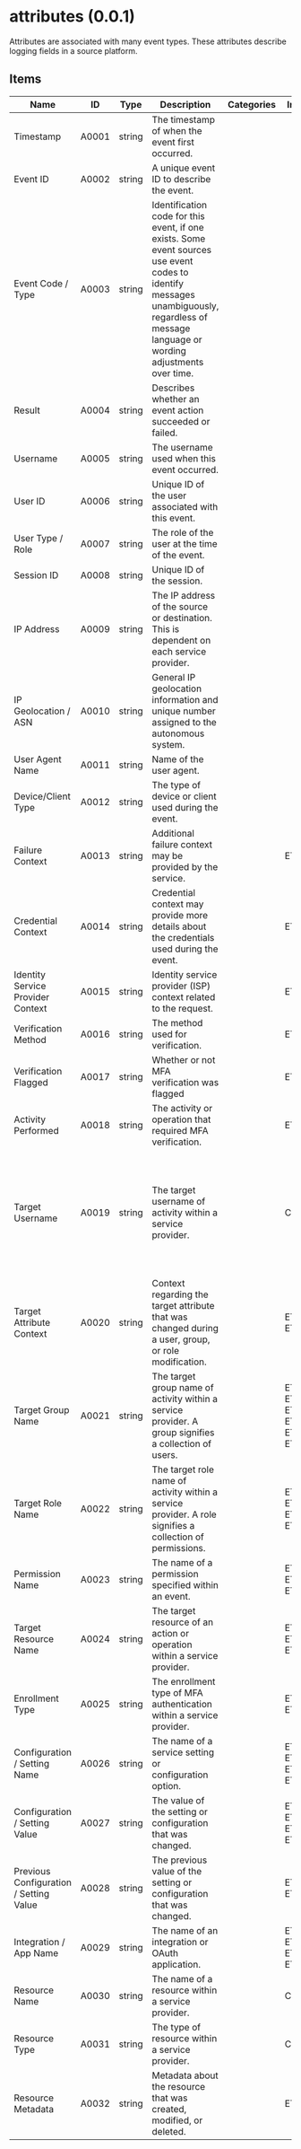 # attributes (0.0.1)

Attributes are associated with many event types. These attributes describe logging fields in a source platform.

## Items

| Name | ID | Type | Description | Categories | Include | Exclude | Examples |
| ---- | -- | ---- | ----------- | ---------- | -------- | -------- | -------- |
| Timestamp | A0001 | string | The timestamp of when the event first occurred. |  |  |  | 2022-11-17T06:34:18.429Z |
| Event ID | A0002 | string | A unique event ID to describe the event. |  |  |  | 312b0a2d-a7a3-4529-bd61-bf3c2e2ba11d |
| Event Code / Type | A0003 | string | Identification code for this event, if one exists. Some event sources use event codes to identify messages unambiguously, regardless of message language or wording adjustments over time. |  |  |  | 8080 |
| Result | A0004 | string | Describes whether an event action succeeded or failed. |  |  |  | Success, Failure |
| Username | A0005 | string | The username used when this event occurred. |  |  |  | first.lastname, first.lastname@company.com |
| User ID | A0006 | string | Unique ID of the user associated with this event. |  |  |  | ABCDEFG123456 |
| User Type / Role | A0007 | string | The role of the user at the time of the event. |  |  |  | administrator, guest |
| Session ID | A0008 | string | Unique ID of the session. |  |  |  | abc123def456 |
| IP Address | A0009 | string | The IP address of the source or destination. This is dependent on each service provider. |  |  |  | 192.0.0.1 |
| IP Geolocation / ASN | A0010 | string | General IP geolocation information and unique number assigned to the autonomous system. |  |  |  | {'lon': -73.614830, 'lat': 45.505918}, 15169 |
| User Agent Name | A0011 | string | Name of the user agent. |  |  |  | Mozilla/5.0 (Macintosh; Intel Mac OS X) |
| Device/Client Type | A0012 | string | The type of device or client used during the event. |  |  |  | Mobile |
| Failure Context | A0013 | string | Additional failure context may be provided by the service. |  | ET0001 |  | Invalid username or password |
| Credential Context | A0014 | string | Credential context may provide more details about the credentials used during the event. |  | ET0001 |  | Password |
| Identity Service Provider Context | A0015 | string | Identity service provider (ISP) context related to the request. |  | ET0001 |  | Okta Single Sign-On |
| Verification Method | A0016 | string | The method used for verification. |  | ET0003 |  | MFA Push |
| Verification Flagged | A0017 | string | Whether or not MFA verification was flagged |  | ET0003 |  | The user denied the verification request and flagged the notification as fraudulent. |
| Activity Performed | A0018 | string | The activity or operation that required MFA verification. |  | ET0003 |  | Authentication, Resource Access, Configuration Change |
| Target Username | A0019 | string | The target username of activity within a service provider. |  | C0002 | ET0008, ET0009, ET0010, ET0011, ET0014, ET0015, ET0016, ET0017, ET0018, ET0019, ET0020 | first.lastname, first.lastname@company.com |
| Target Attribute Context | A0020 | string | Context regarding the target attribute that was changed during a user, group, or role modification. |  | ET0006, ET0010 |  | The user's email address was changed |
| Target Group Name | A0021 | string | The target group name of activity within a service provider. A group signifies a collection of users. |  | ET0008, ET0009, ET0010, ET0011, ET0012, ET0013 |  | Administrators |
| Target Role Name | A0022 | string | The target role name of activity within a service provider. A role signifies a collection of permissions. |  | ET0014, ET0015, ET0016, ET0017 |  | Administrators |
| Permission Name | A0023 | string | The name of a permission specified within an event. |  | ET0018, ET0019, ET0020 |  | Read, Write |
| Target Resource Name | A0024 | string | The target resource of an action or operation within a service provider. |  | ET0018, ET0019, ET0020 |  | Report Name, API Name |
| Enrollment Type | A0025 | string | The enrollment type of MFA authentication within a service provider. |  | ET0021, ET0023 |  | Authenticator App, Time-based One-time Password (TOTP) |
| Configuration / Setting Name | A0026 | string | The name of a service setting or configuration option. |  | ET0022, ET0023, ET0024, ET0025 |  | Password Policy, MFA Policy |
| Configuration / Setting Value | A0027 | string | The value of the setting or configuration that was changed. |  | ET0022, ET0024, ET0025, ET0028 |  | Password expiration policy was changed to 90 days |
| Previous Configuration / Setting Value | A0028 | string | The previous value of the setting or configuration that was changed. |  | ET0024, ET0028 |  | Password expiration policy was changed from 90 days to 60 days |
| Integration / App Name | A0029 | string | The name of an integration or OAuth application. |  | ET0026, ET0027, ET0028, ET0029 |  | Slack |
| Resource Name | A0030 | string | The name of a resource within a service provider. |  | C0004 |  | Report Name, API Name |
| Resource Type | A0031 | string | The type of resource within a service provider. |  | C0004 |  | Report, API |
| Resource Metadata | A0032 | string | Metadata about the resource that was created, modified, or deleted. |  | ET0034 |  | The report was 1,000 rows and 25Mb in size |



